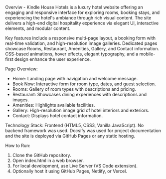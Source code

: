 Overviw -
Kindle House Hotels is a luxury hotel website offering an engaging and responsive interface for exploring rooms, booking stays, and experiencing the hotel's ambiance through rich visual content. The site delivers a high-end digital hospitality experience via elegant UI, interactive elements, and modular content.

Key features include a responsive multi-page layout, a booking form with real-time validation, and high-resolution image galleries. Dedicated pages showcase Rooms, Restaurant, Amenities, Gallery, and Contact information. CSS-based animations, hover effects, elegant typography, and a mobile-first design enhance the user experience.

Page Overview:

*   Home: Landing page with navigation and welcome message.
*   Book Now: Interactive form for room type, dates, and guest selection.
*   Rooms: Gallery of room types with descriptions and pricing.
*   Restaurant: Showcases dining experiences with descriptions and images.
*   Amenities: Highlights available facilities.
*   Gallery: High-resolution image grid of hotel interiors and exteriors.
*   Contact: Displays hotel contact information.

Technology Stack: Frontend (HTML5, CSS3, Vanilla JavaScript). No backend framework was used. Docsify was used for project documentation and the site is deployed via GitHub Pages or any static hosting.

How to Run:

1.  Clone the GitHub repository.
2.  Open index.html in a web browser.
3.  For local development, use Live Server (VS Code extension).
4.  Optionally host it using GitHub Pages, Netlify, or Vercel.

